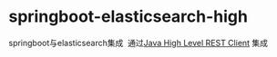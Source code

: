 # springboot-elasticsearch-high
springboot与elasticsearch集成
 通过[Java High Level REST Client](https://www.elastic.co/guide/en/elasticsearch/client/java-rest/6.3/java-rest-high.html) 集成
